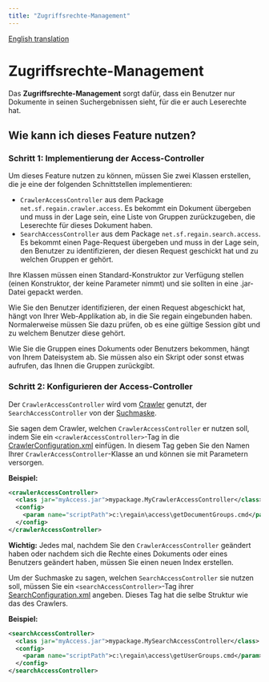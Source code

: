 ```yaml
---
title: "Zugriffsrechte-Management"
---
```


[English translation](/en/features/access_rights_management/)

Zugriffsrechte-Management
=========================

Das **Zugriffsrechte-Management** sorgt dafür, dass ein Benutzer nur Dokumente in seinen Suchergebnissen sieht, für die er auch Leserechte hat.

Wie kann ich dieses Feature nutzen?
-----------------------------------

### Schritt 1: Implementierung der Access-Controller

Um dieses Feature nutzen zu können, müssen Sie zwei Klassen erstellen, die je eine der folgenden Schnittstellen implementieren:

  * `CrawlerAccessController` aus dem Package `net.sf.regain.crawler.access`. Es bekommt ein Dokument übergeben und muss in der Lage sein, eine Liste von Gruppen zurückzugeben, die Leserechte für dieses Dokument haben.
  * `SearchAccessController` aus dem Package `net.sf.regain.search.access`. Es bekommt einen Page-Request übergeben und muss in der Lage sein, den Benutzer zu identifizieren, der diesen Request geschickt hat und zu welchen Gruppen er gehört.

Ihre Klassen müssen einen Standard-Konstruktor zur Verfügung stellen (einen Konstruktor, der keine Parameter nimmt) und sie sollten in eine .jar-Datei gepackt werden.

Wie Sie den Benutzer identifizieren, der einen Request abgeschickt hat, hängt von Ihrer Web-Applikation ab, in die Sie regain eingebunden haben. Normalerweise müssen Sie dazu prüfen, ob es eine gültige Session gibt und zu welchem Benutzer diese gehört.

Wie Sie die Gruppen eines Dokuments oder Benutzers bekommen, hängt von Ihrem Dateisystem ab. Sie müssen also ein Skript oder sonst etwas aufrufen, das Ihnen die Gruppen zurückgibt.


### Schritt 2: Konfigurieren der Access-Controller

Der `CrawlerAccessController` wird vom [Crawler](/de/components/crawler/) genutzt, der `SearchAccessController` von der [Suchmaske](/de/components/search_mask/).

Sie sagen dem Crawler, welchen `CrawlerAccessController` er nutzen soll, indem Sie ein `<crawlerAccessController>`-Tag in die [CrawlerConfiguration.xml](/en/config/crawlerconfiguration_xml/) einfügen. In diesem Tag geben Sie den Namen Ihrer `CrawlerAccessController`-Klasse an und können sie mit Parametern versorgen.

**Beispiel:**
```xml
<crawlerAccessController>
  <class jar="myAccess.jar">mypackage.MyCrawlerAccessController</class>
  <config>
    <param name="scriptPath">c:\regain\access\getDocumentGroups.cmd</param>
  </config>
</crawlerAccessController>
```

**Wichtig:** Jedes mal, nachdem Sie den `CrawlerAccessController` geändert haben oder nachdem sich die Rechte eines Dokuments oder eines Benutzers geändert haben, müssen Sie einen neuen Index erstellen.

Um der Suchmaske zu sagen, welchen `SearchAccessController` sie nutzen soll, müssen Sie ein `<searchAccessController>`-Tag ihrer [SearchConfiguration.xml](/en/config/searchconfiguration_xml/) angeben. Dieses Tag hat die selbe Struktur wie das des Crawlers.

**Beispiel:**
```xml
<searchAccessController>
  <class jar="myAccess.jar">mypackage.MySearchAccessController</class>
  <config>
    <param name="scriptPath">c:\regain\access\getUserGroups.cmd</param>
  </config>
</searchAccessController>
```
